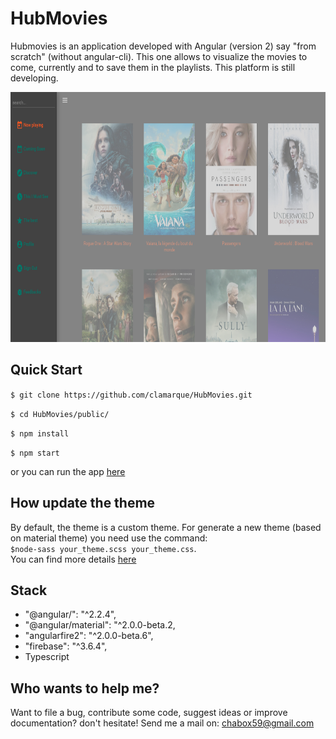 # HubMovies

Hubmovies is an application developed with Angular (version 2) say "from scratch" (without angular-cli). This one allows to visualize the movies to come, currently and to save them in the playlists. This platform is still developing.

<p align="center">
<img src="https://github.com/clamarque/HubMovies/blob/master/assets/images/demo.PNG" width="750" height="400">
</p>

## Quick Start

`$ git clone https://github.com/clamarque/HubMovies.git`

`$ cd HubMovies/public/`

`$ npm install`

`$ npm start`  

or you can run the app [here](https://hubmovies-a26fc.firebaseapp.com/)

## How update the theme

By default, the theme is a custom theme. For generate a new theme (based on material theme) you need use the command:  
<code>$node-sass your_theme.scss your_theme.css</code>.  
You can find more details [here](https://github.com/angular/material2/blob/master/guides/theming.md)

## Stack

- "@angular/": "^2.2.4",
- "@angular/material": "^2.0.0-beta.2,
- "angularfire2": "^2.0.0-beta.6",
- "firebase": "^3.6.4",
- Typescript

## Who wants to help me?

Want to file a bug, contribute some code, suggest ideas or improve documentation? don't hesitate! Send me a mail on: chabox59@gmail.com

